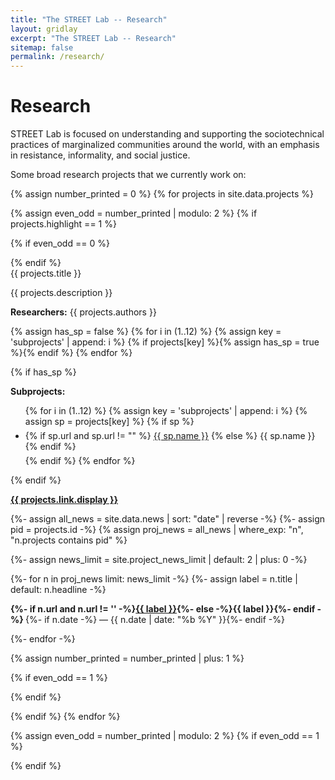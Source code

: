 ```yaml
---
title: "The STREET Lab -- Research"
layout: gridlay
excerpt: "The STREET Lab -- Research"
sitemap: false
permalink: /research/
---
```

# Research

STREET Lab is focused on understanding and supporting the sociotechnical practices of marginalized communities around the world, with an emphasis in resistance, informality, and social justice.

Some broad research projects that we currently work on:

{% assign number_printed = 0 %}
{% for projects in site.data.projects %}

{% assign even_odd = number_printed | modulo: 2 %}
{% if projects.highlight == 1 %}

{% if even_odd == 0 %}
<div class="row">
{% endif %}

<div class="col-sm-6 clearfix">
 <div class="well clearfix">
  <pubtit>{{ projects.title }}</pubtit>
  <!--<img src="{{ site.url }}{{ site.baseurl }}/images/pubpic/{{ projects.image }}" class="img-responsive" width="33%" style="float: left" />-->
  <p>{{ projects.description }}</p>
  <p><b>Researchers:</b> {{ projects.authors }}</p>

{% assign has_sp = false %}
{% for i in (1..12) %}
  {% assign key = 'subprojects' | append: i %}
  {% if projects[key] %}{% assign has_sp = true %}{% endif %}
{% endfor %}

{% if has_sp %}
  <p><strong>Subprojects:</strong></p>
  <ul class="list-unstyled">
    {% for i in (1..12) %}
      {% assign key = 'subprojects' | append: i %}
      {% assign sp = projects[key] %}
      {% if sp %}
        <li style="margin:6px 0;">
          {% if sp.url and sp.url != "" %}
            <a href="{{ sp.url | relative_url }}">{{ sp.name }}</a>
          {% else %}
            {{ sp.name }}
          {% endif %}
        </li>
      {% endif %}
    {% endfor %}
  </ul>
{% endif %}

<!-- {% if projects.subprojects %}
  <p><strong>Subprojects:</strong></p>
  <ul class="list-unstyled">
    {% for i in (1..12) %}
      {% assign key = 'subprojects' | append: i %}
      {% assign sp = projects[key] %}
      {% if sp %}
        <ul style="margin: 6px 0;">
          {% if sp.url and sp.url != "" %}
            <a href="{{ sp.url | relative_url }}">{{ sp.name }}</a>
          {% else %}
            {{ sp.name }}
          {% endif %}
        </ul>
      {% endif %}
    {% endfor %}
  </ul>
{% endif %} -->

  <p><strong><a href="{{ projects.link.url }}">{{ projects.link.display }}</a></strong></p>
  
  {%- assign all_news = site.data.news | sort: "date" | reverse -%}
  {%- assign pid = projects.id -%}
  {% assign proj_news = all_news | where_exp: "n", "n.projects contains pid" %}

  {%- assign news_limit = site.project_news_limit | default: 2 | plus: 0 -%}
  
  {%- for n in proj_news limit: news_limit -%}
    {%- assign label = n.title | default: n.headline -%}
    <p class="text-success">
      <strong>
        {%- if n.url and n.url != '' -%}<a href="{{ n.url }}">{{ label }}</a>{%- else -%}{{ label }}{%- endif -%}
      </strong>
      {%- if n.date -%}<span class="text-muted"> — {{ n.date | date: "%b %Y" }}</span>{%- endif -%}
    </p>
  {%- endfor -%}


 </div>
</div>

{% assign number_printed = number_printed | plus: 1 %}

{% if even_odd == 1 %}
</div>
{% endif %}

{% endif %}
{% endfor %}

{% assign even_odd = number_printed | modulo: 2 %}
{% if even_odd == 1 %}
</div>
{% endif %}

<p> &nbsp; </p>